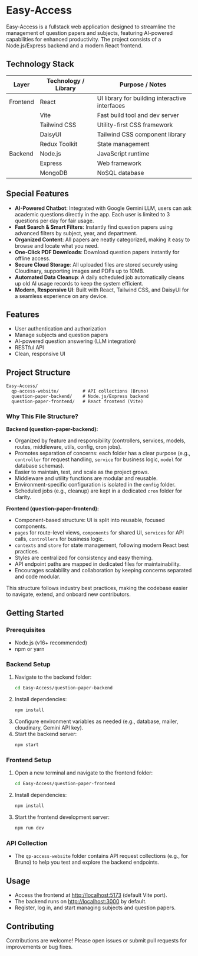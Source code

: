 # Easy-Access

Easy-Access is a fullstack web application designed to streamline the management of question papers and subjects, featuring AI-powered capabilities for enhanced productivity. The project consists of a Node.js/Express backend and a modern React frontend.

## Technology Stack

| Layer      | Technology / Library         | Purpose / Notes                                |
|------------|-----------------------------|-------------------------------------------------|
| Frontend   | React                       | UI library for building interactive interfaces  |
|            | Vite                        | Fast build tool and dev server                  |
|            | Tailwind CSS                | Utility-first CSS framework                     |
|            | DaisyUI                     | Tailwind CSS component library                  |
|            | Redux Toolkit               | State management                                |
| Backend    | Node.js                     | JavaScript runtime                              |
|            | Express                     | Web framework                                   |
|            | MongoDB                     | NoSQL database                                  |


## Special Features

- **AI-Powered Chatbot**: Integrated with Google Gemini LLM, users can ask academic questions directly in the app. Each user is limited to 3 questions per day for fair usage.
- **Fast Search & Smart Filters**: Instantly find question papers using advanced filters by subject, year, and department.
- **Organized Content**: All papers are neatly categorized, making it easy to browse and locate what you need.
- **One-Click PDF Downloads**: Download question papers instantly for offline access.
- **Secure Cloud Storage**: All uploaded files are stored securely using Cloudinary, supporting images and PDFs up to 10MB.
- **Automated Data Cleanup**: A daily scheduled job automatically cleans up old AI usage records to keep the system efficient.
- **Modern, Responsive UI**: Built with React, Tailwind CSS, and DaisyUI for a seamless experience on any device.

## Features
- User authentication and authorization
- Manage subjects and question papers
- AI-powered question answering (LLM integration)
- RESTful API
- Clean, responsive UI

## Project Structure
```
Easy-Access/
  qp-access-website/         # API collections (Bruno)
  question-paper-backend/    # Node.js/Express backend
  question-paper-frontend/   # React frontend (Vite)
```

### Why This File Structure?

**Backend (question-paper-backend):**
- Organized by feature and responsibility (controllers, services, models, routes, middleware, utils, config, cron jobs).
- Promotes separation of concerns: each folder has a clear purpose (e.g., `controller` for request handling, `service` for business logic, `model` for database schemas).
- Easier to maintain, test, and scale as the project grows.
- Middleware and utility functions are modular and reusable.
- Environment-specific configuration is isolated in the `config` folder.
- Scheduled jobs (e.g., cleanup) are kept in a dedicated `cron` folder for clarity.

**Frontend (question-paper-frontend):**
- Component-based structure: UI is split into reusable, focused components.
- `pages` for route-level views, `components` for shared UI, `services` for API calls, `controllers` for business logic.
- `contexts` and `store` for state management, following modern React best practices.
- Styles are centralized for consistency and easy theming.
- API endpoint paths are mapped in dedicated files for maintainability.
- Encourages scalability and collaboration by keeping concerns separated and code modular.

This structure follows industry best practices, making the codebase easier to navigate, extend, and onboard new contributors.

## Getting Started

### Prerequisites
- Node.js (v16+ recommended)
- npm or yarn

### Backend Setup
1. Navigate to the backend folder:
   ```bash
   cd Easy-Access/question-paper-backend
   ```
2. Install dependencies:
   ```bash
   npm install
   ```
3. Configure environment variables as needed (e.g., database, mailer, cloudinary, Gemini API key).
4. Start the backend server:
   ```bash
   npm start
   ```

### Frontend Setup
1. Open a new terminal and navigate to the frontend folder:
   ```bash
   cd Easy-Access/question-paper-frontend
   ```
2. Install dependencies:
   ```bash
   npm install
   ```
3. Start the frontend development server:
   ```bash
   npm run dev
   ```

### API Collection
- The `qp-access-website` folder contains API request collections (e.g., for Bruno) to help you test and explore the backend endpoints.

## Usage
- Access the frontend at [http://localhost:5173](http://localhost:5173) (default Vite port).
- The backend runs on [http://localhost:3000](http://localhost:5000) by default.
- Register, log in, and start managing subjects and question papers.

## Contributing
Contributions are welcome! Please open issues or submit pull requests for improvements or bug fixes.

